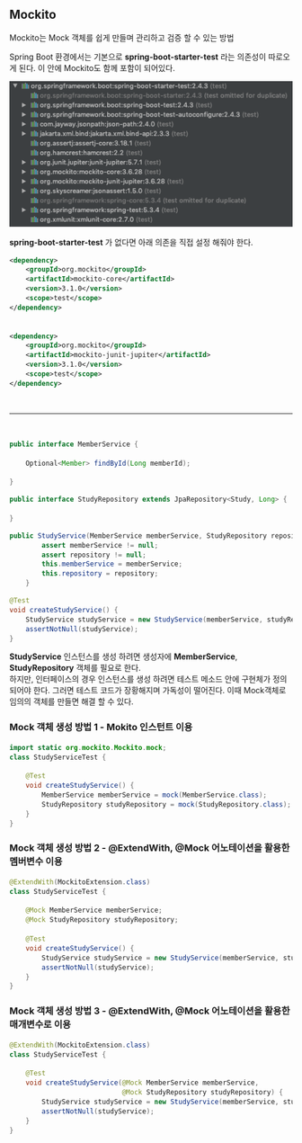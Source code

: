## Mockito

Mockito는 Mock 객체를 쉽게 만들며 관리하고 검증 할 수 있는 방법

Spring Boot 환경에서는 기본으로 **spring-boot-starter-test** 라는 의존성이 따로오게 된다.
이 안에 Mockito도 함께 포함이 되어있다.

![](img/2021-03-25_mokito01.png)

**spring-boot-starter-test** 가 없다면 아래 의존을 직접 설정 해줘야 한다.

```xml
<dependency>
    <groupId>org.mockito</groupId>
    <artifactId>mockito-core</artifactId>
    <version>3.1.0</version>
    <scope>test</scope>
</dependency>


<dependency>
    <groupId>org.mockito</groupId>
    <artifactId>mockito-junit-jupiter</artifactId>
    <version>3.1.0</version>
    <scope>test</scope>
</dependency>
```

<br>
<hr>
<br>

```java
public interface MemberService {

    Optional<Member> findById(Long memberId);

}
```
```java
public interface StudyRepository extends JpaRepository<Study, Long> {

}
```
```java
public StudyService(MemberService memberService, StudyRepository repository) {
        assert memberService != null;
        assert repository != null;
        this.memberService = memberService;
        this.repository = repository;
    }
```


```java
@Test
void createStudyService() {
    StudyService studyService = new StudyService(memberService, studyRepository);
    assertNotNull(studyService);
}
```
**StudyService** 인스턴스를 생성 하려면 생성자에 **MemberService**, **StudyRepository** 객체를 필요로 한다.<br>
하지만, 인터페이스의 경우 인스턴스를 생성 하려면 테스트 메소드 안에 구현체가 정의 되어야 한다.
그러면 테스트 코드가 장황해지며 가독성이 떨어진다. 이때 Mock객체로 임의의 객체를 만들면 해결 할 수 있다.

### Mock 객체 생성 방법 1 - Mokito 인스턴트 이용
```java
import static org.mockito.Mockito.mock;
class StudyServiceTest {

    @Test
    void createStudyService() {
        MemberService memberService = mock(MemberService.class);
        StudyRepository studyRepository = mock(StudyRepository.class);
    }
}
```
### Mock 객체 생성 방법 2 - @ExtendWith, @Mock 어노테이션을 활용한 멤버변수 이용
```java
@ExtendWith(MockitoExtension.class)
class StudyServiceTest {

    @Mock MemberService memberService;
    @Mock StudyRepository studyRepository;

    @Test
    void createStudyService() {
        StudyService studyService = new StudyService(memberService, studyRepository);
        assertNotNull(studyService);
    }
}
```
### Mock 객체 생성 방법 3 - @ExtendWith, @Mock 어노테이션을 활용한 매개변수로 이용
```java
@ExtendWith(MockitoExtension.class)
class StudyServiceTest {
    
    @Test
    void createStudyService(@Mock MemberService memberService,
                            @Mock StudyRepository studyRepository) {
        StudyService studyService = new StudyService(memberService, studyRepository);
        assertNotNull(studyService);
    }
}
```


